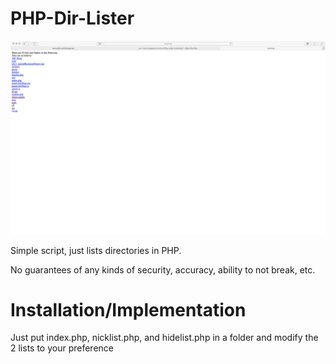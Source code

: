 # PHP-Dir-Lister

![Screenshot](/screenshot.png)

Simple script, just lists directories in PHP.

No guarantees of any kinds of security, accuracy, ability to not break, etc.

# Installation/Implementation

Just put index.php, nicklist.php, and hidelist.php in a folder and modify the 2 lists to your preference
